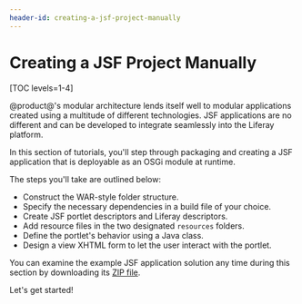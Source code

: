 ```yaml
---
header-id: creating-a-jsf-project-manually
---
```


# Creating a JSF Project Manually

[TOC levels=1-4]

@product@'s modular architecture lends itself well to modular applications
created using a multitude of different technologies. JSF applications are no
different and can be developed to integrate seamlessly into the Liferay
platform. 

In this section of tutorials, you'll step through packaging and creating a JSF
application that is deployable as an OSGi module at runtime. 

The steps you'll take are outlined below:

- Construct the WAR-style folder structure.
- Specify the necessary dependencies in a build file of your choice.
- Create JSF portlet descriptors and Liferay descriptors.
- Add resource files in the two designated `resources` folders.
- Define the portlet's behavior using a Java class.
- Design a view XHTML form to let the user interact with the portlet.

You can examine the example JSF application solution any time during this
section by downloading its
[ZIP file](https://dev.liferay.com/documents/10184/1608802/hello-user-jsf-portlet.zip/61e42092-4487-976d-f0f0-841fba0fba33?version=1.0&download=true).

Let's get started!
